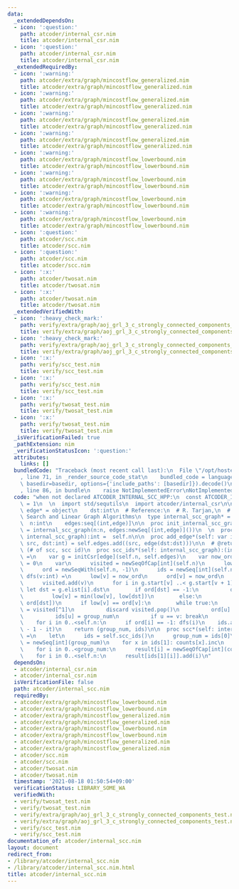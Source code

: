 ```yaml
---
data:
  _extendedDependsOn:
  - icon: ':question:'
    path: atcoder/internal_csr.nim
    title: atcoder/internal_csr.nim
  - icon: ':question:'
    path: atcoder/internal_csr.nim
    title: atcoder/internal_csr.nim
  _extendedRequiredBy:
  - icon: ':warning:'
    path: atcoder/extra/graph/mincostflow_generalized.nim
    title: atcoder/extra/graph/mincostflow_generalized.nim
  - icon: ':warning:'
    path: atcoder/extra/graph/mincostflow_generalized.nim
    title: atcoder/extra/graph/mincostflow_generalized.nim
  - icon: ':warning:'
    path: atcoder/extra/graph/mincostflow_generalized.nim
    title: atcoder/extra/graph/mincostflow_generalized.nim
  - icon: ':warning:'
    path: atcoder/extra/graph/mincostflow_generalized.nim
    title: atcoder/extra/graph/mincostflow_generalized.nim
  - icon: ':warning:'
    path: atcoder/extra/graph/mincostflow_lowerbound.nim
    title: atcoder/extra/graph/mincostflow_lowerbound.nim
  - icon: ':warning:'
    path: atcoder/extra/graph/mincostflow_lowerbound.nim
    title: atcoder/extra/graph/mincostflow_lowerbound.nim
  - icon: ':warning:'
    path: atcoder/extra/graph/mincostflow_lowerbound.nim
    title: atcoder/extra/graph/mincostflow_lowerbound.nim
  - icon: ':warning:'
    path: atcoder/extra/graph/mincostflow_lowerbound.nim
    title: atcoder/extra/graph/mincostflow_lowerbound.nim
  - icon: ':question:'
    path: atcoder/scc.nim
    title: atcoder/scc.nim
  - icon: ':question:'
    path: atcoder/scc.nim
    title: atcoder/scc.nim
  - icon: ':x:'
    path: atcoder/twosat.nim
    title: atcoder/twosat.nim
  - icon: ':x:'
    path: atcoder/twosat.nim
    title: atcoder/twosat.nim
  _extendedVerifiedWith:
  - icon: ':heavy_check_mark:'
    path: verify/extra/graph/aoj_grl_3_c_strongly_connected_components_test.nim
    title: verify/extra/graph/aoj_grl_3_c_strongly_connected_components_test.nim
  - icon: ':heavy_check_mark:'
    path: verify/extra/graph/aoj_grl_3_c_strongly_connected_components_test.nim
    title: verify/extra/graph/aoj_grl_3_c_strongly_connected_components_test.nim
  - icon: ':x:'
    path: verify/scc_test.nim
    title: verify/scc_test.nim
  - icon: ':x:'
    path: verify/scc_test.nim
    title: verify/scc_test.nim
  - icon: ':x:'
    path: verify/twosat_test.nim
    title: verify/twosat_test.nim
  - icon: ':x:'
    path: verify/twosat_test.nim
    title: verify/twosat_test.nim
  _isVerificationFailed: true
  _pathExtension: nim
  _verificationStatusIcon: ':question:'
  attributes:
    links: []
  bundledCode: "Traceback (most recent call last):\n  File \"/opt/hostedtoolcache/Python/3.10.4/x64/lib/python3.10/site-packages/onlinejudge_verify/documentation/build.py\"\
    , line 71, in _render_source_code_stat\n    bundled_code = language.bundle(stat.path,\
    \ basedir=basedir, options={'include_paths': [basedir]}).decode()\n  File \"/opt/hostedtoolcache/Python/3.10.4/x64/lib/python3.10/site-packages/onlinejudge_verify/languages/nim.py\"\
    , line 86, in bundle\n    raise NotImplementedError\nNotImplementedError\n"
  code: "when not declared ATCODER_INTERNAL_SCC_HPP:\n  const ATCODER_INTERNAL_SCC_HPP*\
    \ = 1\n  \n  import std/sequtils\n  import atcoder/internal_csr\n\n  \n  type\
    \ edge* = object\n    dst:int\n  # Reference:\n  # R. Tarjan,\n  # Depth-First\
    \ Search and Linear Graph Algorithms\n  type internal_scc_graph* = object\n  \
    \  n:int\n    edges:seq[(int,edge)]\n\n  proc init_internal_scc_graph*(n:int):auto\
    \ = internal_scc_graph(n:n, edges:newSeq[(int,edge)]())\n  \n  proc num_vertices*(self:\
    \ internal_scc_graph):int =  self.n\n\n  proc add_edge*(self: var internal_scc_graph,\
    \ src, dst:int) = self.edges.add((src, edge(dst:dst)))\n\n  # @return pair of\
    \ (# of scc, scc id)\n  proc scc_ids*(self: internal_scc_graph):(int,seq[int])\
    \ =\n    var g = initCsr[edge](self.n, self.edges)\n    var now_ord, group_num\
    \ = 0\n    var\n      visited = newSeqOfCap[int](self.n)\n      low = newSeq[int](self.n)\n\
    \      ord = newSeqWith(self.n, -1)\n      ids = newSeq[int](self.n)\n    proc\
    \ dfs(v:int) =\n      low[v] = now_ord\n      ord[v] = now_ord\n      now_ord.inc\n\
    \      visited.add(v)\n      for i in g.start[v] ..< g.start[v + 1]:\n       \
    \ let dst = g.elist[i].dst\n        if ord[dst] == -1:\n          dfs(dst)\n \
    \         low[v] = min(low[v], low[dst])\n        else:\n          low[v] = min(low[v],\
    \ ord[dst])\n      if low[v] == ord[v]:\n        while true:\n          let u\
    \ = visited[^1]\n          discard visited.pop()\n          ord[u] = self.n\n\
    \          ids[u] = group_num\n          if u == v: break\n        group_num.inc\n\
    \    for i in 0..<self.n:\n      if ord[i] == -1: dfs(i)\n    ids.applyIt(group_num\
    \ - 1 - it)\n    return (group_num, ids)\n\n  proc scc*(self: internal_scc_graph):auto\
    \ =\n    let\n      ids = self.scc_ids()\n      group_num = ids[0]\n    var counts\
    \ = newSeq[int](group_num)\n    for x in ids[1]: counts[x].inc\n    result = newSeq[seq[int]](ids[0])\n\
    \    for i in 0..<group_num:\n      result[i] = newSeqOfCap[int](counts[i])\n\
    \    for i in 0..<self.n:\n      result[ids[1][i]].add(i)\n"
  dependsOn:
  - atcoder/internal_csr.nim
  - atcoder/internal_csr.nim
  isVerificationFile: false
  path: atcoder/internal_scc.nim
  requiredBy:
  - atcoder/extra/graph/mincostflow_lowerbound.nim
  - atcoder/extra/graph/mincostflow_lowerbound.nim
  - atcoder/extra/graph/mincostflow_generalized.nim
  - atcoder/extra/graph/mincostflow_generalized.nim
  - atcoder/extra/graph/mincostflow_lowerbound.nim
  - atcoder/extra/graph/mincostflow_lowerbound.nim
  - atcoder/extra/graph/mincostflow_generalized.nim
  - atcoder/extra/graph/mincostflow_generalized.nim
  - atcoder/scc.nim
  - atcoder/scc.nim
  - atcoder/twosat.nim
  - atcoder/twosat.nim
  timestamp: '2021-08-18 01:50:54+09:00'
  verificationStatus: LIBRARY_SOME_WA
  verifiedWith:
  - verify/twosat_test.nim
  - verify/twosat_test.nim
  - verify/extra/graph/aoj_grl_3_c_strongly_connected_components_test.nim
  - verify/extra/graph/aoj_grl_3_c_strongly_connected_components_test.nim
  - verify/scc_test.nim
  - verify/scc_test.nim
documentation_of: atcoder/internal_scc.nim
layout: document
redirect_from:
- /library/atcoder/internal_scc.nim
- /library/atcoder/internal_scc.nim.html
title: atcoder/internal_scc.nim
---
```

